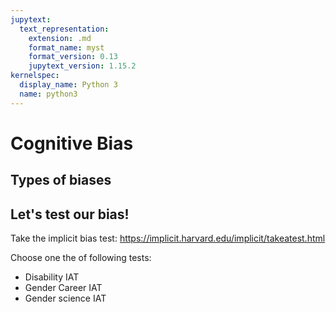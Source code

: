 ```yaml
---
jupytext:
  text_representation:
    extension: .md
    format_name: myst
    format_version: 0.13
    jupytext_version: 1.15.2
kernelspec:
  display_name: Python 3
  name: python3
---
```



# Cognitive Bias

## Types of biases

## Let's test our bias!

Take the implicit bias test: https://implicit.harvard.edu/implicit/takeatest.html 

Choose one the of following tests:

* Disability IAT
* Gender Career IAT
* Gender science IAT